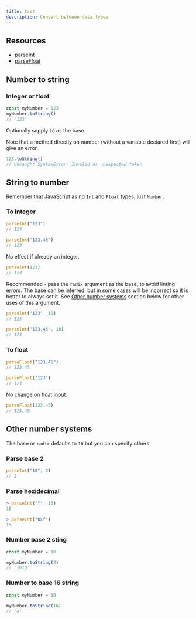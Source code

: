 ```yaml
---
title: Cast
description: Convert between data types
---
```



## Resources

- [parseInt](https://developer.mozilla.org/en-US/docs/Web/JavaScript/Reference/Global_Objects/parseInt)
- [parseFloat](https://developer.mozilla.org/en-US/docs/Web/JavaScript/Reference/Global_Objects/parseFloat)


## Number to string

### Integer or float

```javascript
const myNumber = 123
myNumber.toString()
// "123"
```

Optionally supply `10` as the base.

Note that a method directly on number (without a variable declared first) will give an error.

```javascript
123.toString()
// Uncaught SyntaxError: Invalid or unexpected token
```


## String to number

Remember that JavaScript as no `Int` and `Float` types, just `Number`.


### To integer

```javascript
parseInt("123")
// 123

parseInt("123.45")
// 123
```

No effect if already an integer.

```javascript
parseInt(123)
// 123
```

Recommended - pass the `radix` argument as the base, to avoid linting errors. The base can be inferred, but in some cases will be incorrect so it is better to always set it. See [Other number systems](#other-number-systems) section below for other uses of this argument.

```javascript
parseInt("123", 10)
// 123

parseInt("123.45", 10)
// 123
```

### To float

```javascript
parseFloat("123.45")
// 123.45

parseFloat("123")
// 123
```

No change on float input.

```javascript
parseFloat(123.45)
// 123.45
```


## Other number systems

The base or `radix` defaults to `10` but you can specify others.

### Parse base 2

```javascript
parseInt("10", 2)
// 2
```

### Parse hexidecimal

```javascript
> parseInt("f", 16)
15
```

```javascript
> parseInt("0xf")
15
```

### Number base 2 sting

```javascript
const myNumber = 10

myNumber.toString(2)
// '1010'
```

### Number to base 16 string

```javascript
const myNumber = 10

myNumber.toString(16)
// 'a'
```

